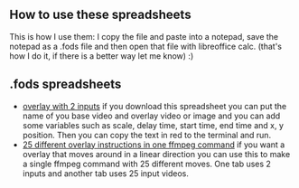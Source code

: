 ## How to use these spreadsheets
This is how I use them: I copy the file and paste into a notepad, save the notepad as a .fods file and then open that file with libreoffice calc.
(that's how I do it, if there is a better way let me know) :)
## .fods spreadsheets
+ [overlay with 2 inputs](2_inputoverlay.fods) if you download this spreadsheet you can put the name of you base video and overlay video or image and you can add some variables such as scale, delay time, start time, end time and x, y position. Then you can copy the text in red to the terminal and run. 
+ [25 different overlay instructions in one ffmpeg command](move_overlay_25_times.fods) if you want a overlay that moves around in a linear direction you can use this to make a single ffmpeg command with 25 different moves. One tab uses 2 inputs and another tab uses 25 input videos. 
